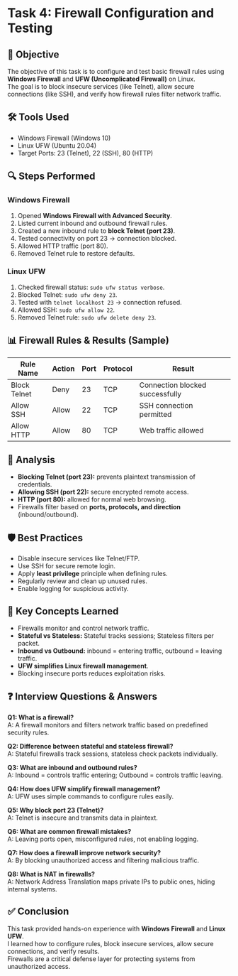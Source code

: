 # Task 4: Firewall Configuration and Testing

## 📌 Objective
The objective of this task is to configure and test basic firewall rules using **Windows Firewall** and **UFW (Uncomplicated Firewall)** on Linux.  
The goal is to block insecure services (like Telnet), allow secure connections (like SSH), and verify how firewall rules filter network traffic.

## 🛠 Tools Used
- Windows Firewall (Windows 10)  
- Linux UFW (Ubuntu 20.04)  
- Target Ports: 23 (Telnet), 22 (SSH), 80 (HTTP)  

## 🔍 Steps Performed

### Windows Firewall
1. Opened **Windows Firewall with Advanced Security**.  
2. Listed current inbound and outbound firewall rules.  
3. Created a new inbound rule to **block Telnet (port 23)**.  
4. Tested connectivity on port 23 → connection blocked.  
5. Allowed HTTP traffic (port 80).  
6. Removed Telnet rule to restore defaults.  

### Linux UFW
1. Checked firewall status: `sudo ufw status verbose`.  
2. Blocked Telnet: `sudo ufw deny 23`.  
3. Tested with `telnet localhost 23` → connection refused.  
4. Allowed SSH: `sudo ufw allow 22`.  
5. Removed Telnet rule: `sudo ufw delete deny 23`.  

## 📊 Firewall Rules & Results (Sample)
| Rule Name     | Action | Port | Protocol | Result                          |
|---------------|--------|------|----------|---------------------------------|
| Block Telnet  | Deny   | 23   | TCP      | Connection blocked successfully |
| Allow SSH     | Allow  | 22   | TCP      | SSH connection permitted        |
| Allow HTTP    | Allow  | 80   | TCP      | Web traffic allowed             |

## 📑 Analysis
- **Blocking Telnet (port 23):** prevents plaintext transmission of credentials.  
- **Allowing SSH (port 22):** secure encrypted remote access.  
- **HTTP (port 80):** allowed for normal web browsing.  
- Firewalls filter based on **ports, protocols, and direction** (inbound/outbound).  

## 🛡 Best Practices
- Disable insecure services like Telnet/FTP.  
- Use SSH for secure remote login.  
- Apply **least privilege** principle when defining rules.  
- Regularly review and clean up unused rules.  
- Enable logging for suspicious activity.  

## 🎯 Key Concepts Learned
- Firewalls monitor and control network traffic.  
- **Stateful vs Stateless:** Stateful tracks sessions; Stateless filters per packet.  
- **Inbound vs Outbound:** inbound = entering traffic, outbound = leaving traffic.  
- **UFW simplifies Linux firewall management**.  
- Blocking insecure ports reduces exploitation risks.  

## ❓ Interview Questions & Answers
**Q1: What is a firewall?**  
A: A firewall monitors and filters network traffic based on predefined security rules.  

**Q2: Difference between stateful and stateless firewall?**  
A: Stateful firewalls track sessions, stateless check packets individually.  

**Q3: What are inbound and outbound rules?**  
A: Inbound = controls traffic entering; Outbound = controls traffic leaving.  

**Q4: How does UFW simplify firewall management?**  
A: UFW uses simple commands to configure rules easily.  

**Q5: Why block port 23 (Telnet)?**  
A: Telnet is insecure and transmits data in plaintext.  

**Q6: What are common firewall mistakes?**  
A: Leaving ports open, misconfigured rules, not enabling logging.  

**Q7: How does a firewall improve network security?**  
A: By blocking unauthorized access and filtering malicious traffic.  

**Q8: What is NAT in firewalls?**  
A: Network Address Translation maps private IPs to public ones, hiding internal systems.  

## ✅ Conclusion
This task provided hands-on experience with **Windows Firewall** and **Linux UFW**.  
I learned how to configure rules, block insecure services, allow secure connections, and verify results.  
Firewalls are a critical defense layer for protecting systems from unauthorized access.  

